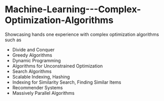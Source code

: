 # Machine-Learning---Complex-Optimization-Algorithms
Showcasing hands one experience with complex optimization algorithms such as
- Divide and Conquer
- Greedy Algorithms
- Dynamic Programming
- Algorithms for Unconstrained Optimization
- Search Algorithms
- Scalable Indexing, Hashing
- Indexing for Similarity Search, Finding Similar Items
- Recommender Systems
- Massively Parallel Algorithms
